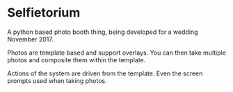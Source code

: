 # Selfietorium
A python based photo booth thing, being developed for a wedding November 2017.

Photos are template based and support overlays. You can then take multiple photos and composite them within the template.

Actions of the system are driven from the template.  Even the screen prompts used when taking photos.
